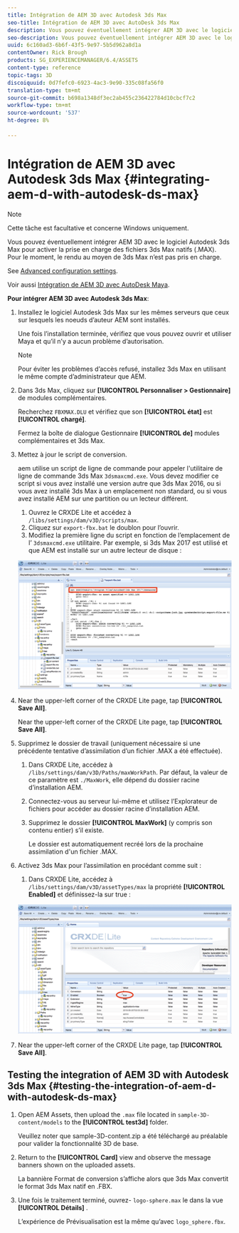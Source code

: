 ```yaml
---
title: Intégration de AEM 3D avec Autodesk 3ds Max
seo-title: Intégration de AEM 3D avec AutoDesk 3ds Max
description: Vous pouvez éventuellement intégrer AEM 3D avec le logiciel Autodesk 3ds Max pour activer la prise en charge des fichiers 3ds Max natifs (.MAX). Pour le moment, le rendu au moyen de 3ds Max n’est pas pris en charge.
seo-description: Vous pouvez éventuellement intégrer AEM 3D avec le logiciel Autodesk 3ds Max pour activer la prise en charge des fichiers 3ds Max natifs (.MAX). Pour le moment, le rendu au moyen de 3ds Max n’est pas pris en charge.
uuid: 6c160ad3-6b6f-43f5-9e97-5b5d962a8d1a
contentOwner: Rick Brough
products: SG_EXPERIENCEMANAGER/6.4/ASSETS
content-type: reference
topic-tags: 3D
discoiquuid: 0d7fefc0-6923-4ac3-9e90-335c08fa56f0
translation-type: tm+mt
source-git-commit: b698a1348df3ec2ab455c236422784d10cbcf7c2
workflow-type: tm+mt
source-wordcount: '537'
ht-degree: 8%

---
```



# Intégration de AEM 3D avec Autodesk 3ds Max {#integrating-aem-d-with-autodesk-ds-max}

>[!NOTE]
>
>Cette tâche est facultative et concerne Windows uniquement.

Vous pouvez éventuellement intégrer AEM 3D avec le logiciel Autodesk 3ds Max pour activer la prise en charge des fichiers 3ds Max natifs (.MAX). Pour le moment, le rendu au moyen de 3ds Max n’est pas pris en charge.

See [Advanced configuration settings](advanced-config-3d.md).

Voir aussi [Intégration de AEM 3D avec AutoDesk Maya](integrate-maya-with-3d.md).

**Pour intégrer AEM 3D avec Autodesk 3ds Max**:

1. Installez le logiciel Autodesk 3ds Max sur les mêmes serveurs que ceux sur lesquels les noeuds d’auteur AEM sont installés.

   Une fois l’installation terminée, vérifiez que vous pouvez ouvrir et utiliser Maya et qu’il n’y a aucun problème d’autorisation.

   >[!NOTE]
   >
   >Pour éviter les problèmes d’accès refusé, installez 3ds Max en utilisant le même compte d’administrateur que AEM.

1. Dans 3ds Max, cliquez sur **[!UICONTROL Personnaliser > Gestionnaire]** de modules complémentaires.

   Recherchez `FBXMAX.DLU` et vérifiez que son **[!UICONTROL état]** est **[!UICONTROL chargé]**.

   Fermez la boîte de dialogue Gestionnaire **[!UICONTROL de]** modules complémentaires et 3ds Max.

1. Mettez à jour le script de conversion.

   aem utilise un script de ligne de commande pour appeler l&#39;utilitaire de ligne de commande 3ds Max `3dsmaxcmd.exe`. Vous devez modifier ce script si vous avez installé une version autre que 3ds Max 2016, ou si vous avez installé 3ds Max à un emplacement non standard, ou si vous avez installé AEM sur une partition ou un lecteur différent.

   1. Ouvrez le CRXDE Lite et accédez à `/libs/settings/dam/v3D/scripts/max`.
   1. Cliquez sur `export-fbx.bat` le doublon pour l’ouvrir.
   1. Modifiez la première ligne du script en fonction de l’emplacement de l’ `3dsmaxcmd.exe` utilitaire. Par exemple, si 3ds Max 2017 est utilisé et que AEM est installé sur un autre lecteur de disque :

   ![image2018-6-22_13-35-8](assets/image2018-6-22_13-35-8.png)

1. Near the upper-left corner of the CRXDE Lite page, tap **[!UICONTROL Save All]**.

   Near the upper-left corner of the CRXDE Lite page, tap **[!UICONTROL Save All]**.

1. Supprimez le dossier de travail (uniquement nécessaire si une précédente tentative d’assimilation d’un fichier .MAX a été effectuée).

   1. Dans CRXDE Lite, accédez à `/libs/settings/dam/v3D/Paths/maxWorkPath`. Par défaut, la valeur de ce paramètre est `./MaxWork`, elle dépend du dossier racine d’installation AEM.
   1. Connectez-vous au serveur lui-même et utilisez l’Explorateur de fichiers pour accéder au dossier racine d’installation AEM.
   1. Supprimez le dossier **[!UICONTROL MaxWork]** (y compris son contenu entier) s’il existe.

      Le dossier est automatiquement recréé lors de la prochaine assimilation d&#39;un fichier .MAX.

1. Activez 3ds Max pour l’assimilation en procédant comme suit :

   1. Dans CRXDE Lite, accédez à `/libs/settings/dam/v3D/assetTypes/max` la propriété **[!UICONTROL Enabled]** et définissez-la sur true :

   ![image2018-6-22_13-50-50](assets/image2018-6-22_13-50-50.png)

1. Near the upper-left corner of the CRXDE Lite page, tap **[!UICONTROL Save All]**.

## Testing the integration of AEM 3D with Autodesk 3ds Max {#testing-the-integration-of-aem-d-with-autodesk-ds-max}

1. Open AEM Assets, then upload the `.max` file located in `sample-3D-content/models` to the **[!UICONTROL test3d]** folder.

   Veuillez noter que sample-3D-content.zip a été téléchargé au préalable pour valider la fonctionnalité 3D de base.

1. Return to the **[!UICONTROL Card]** view and observe the message banners shown on the uploaded assets.

   La bannière Format de conversion s’affiche alors que 3ds Max convertit le format 3ds Max natif en .FBX.

1. Une fois le traitement terminé, ouvrez- `logo-sphere.max` le dans la vue **[!UICONTROL Détails]** .

   L’expérience de Prévisualisation est la même qu’avec `logo_sphere.fbx`.

